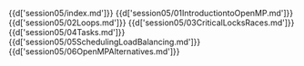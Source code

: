 {{d['session05/index.md']}}
{{d['session05/01IntroductiontoOpenMP.md']}}
{{d['session05/02Loops.md']}}
{{d['session05/03CriticalLocksRaces.md']}}
{{d['session05/04Tasks.md']}}
{{d['session05/05SchedulingLoadBalancing.md']}}
{{d['session05/06OpenMPAlternatives.md']}}

